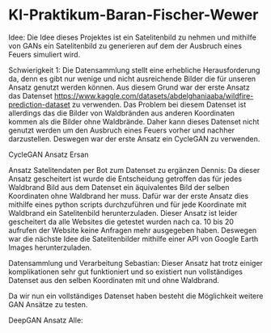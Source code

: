 # KI-Praktikum-Baran-Fischer-Wewer

Idee: Die Idee dieses Projektes ist ein Satelitenbild zu nehmen und mithilfe von GANs ein Satelitenbild zu generieren auf dem der Ausbruch eines Feuers simuliert wird.

Schwierigkeit 1: Die Datensammlung stellt eine erhebliche Herausforderung da, denn es gibt nur wenige und nicht ausreichende Bilder die für unseren Ansatz genutzt werden können. Aus diesem Grund war der erste Ansatz das Datenset https://www.kaggle.com/datasets/abdelghaniaaba/wildfire-prediction-dataset zu verwenden. Das Problem bei diesem Datenset ist allerdings das die Bilder von Waldbränden aus anderen Koordinaten kommen als die Bilder ohne Waldbrände. Daher kann dieses Datenset nicht genutzt werden um den Ausbruch eines Feuers  vorher und nachher darzustellen. Deswegen war der erste Ansatz ein CycleGAN zu verwenden.

CycleGAN Ansatz Ersan



Ansatz Satelitendaten per Bot zum Datenset zu ergänzen Dennis:
Da dieser Ansatz gescheitert ist wurde die Entscheidung getroffen das für jedes Waldbrand Bild aus dem Datenset ein äquivalentes Bild der selben Koordinaten ohne Waldbrand her muss. Dafür war der erste Ansatz dies mithilfe eines python scripts durchzuführen und für jede Koordinate mit Waldbrand ein Satelitenbild herunterzuladen. Dieser Ansatz ist leider gescheitert da alle Websites die getestet wurden nach ca. 10 bis 20 aufrufen der Website keine Anfragen mehr ausgegeben haben. Deswegen war die nächste Idee die Satelitenbilder mithilfe einer API von Google Earth Images herunterzuladen.


Datensammlung und Verarbeitung Sebastian:
Dieser Ansatz hat trotz einiger komplikationen sehr gut funktioniert und so existiert nun vollständiges Datenset aus den selben Koordinaten mit und ohne Waldbrand.

Da wir nun ein vollständiges Datenset haben besteht die Möglichkeit weitere GAN Ansätze zu testen.

DeepGAN Ansatz Alle:


